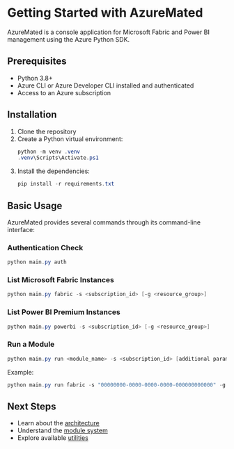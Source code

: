 # Getting Started with AzureMated

AzureMated is a console application for Microsoft Fabric and Power BI management using the Azure Python SDK.

## Prerequisites

- Python 3.8+
- Azure CLI or Azure Developer CLI installed and authenticated
- Access to an Azure subscription

## Installation

1. Clone the repository
2. Create a Python virtual environment:
   ```powershell
   python -m venv .venv
   .venv\Scripts\Activate.ps1
   ```
3. Install the dependencies:
   ```powershell
   pip install -r requirements.txt
   ```

## Basic Usage

AzureMated provides several commands through its command-line interface:

### Authentication Check

```powershell
python main.py auth
```

### List Microsoft Fabric Instances

```powershell
python main.py fabric -s <subscription_id> [-g <resource_group>]
```

### List Power BI Premium Instances

```powershell
python main.py powerbi -s <subscription_id> [-g <resource_group>]
```

### Run a Module

```powershell
python main.py run <module_name> -s <subscription_id> [additional params]
```

Example:
```powershell
python main.py run fabric -s "00000000-0000-0000-0000-000000000000" -g "my-resource-group"
```

## Next Steps

- Learn about the [architecture](architecture.md)
- Understand the [module system](modules.md)
- Explore available [utilities](utilities.md)
